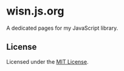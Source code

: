 # wisn.js.org

A dedicated pages for my JavaScript library.

## License

Licensed under the [MIT License](LICENSE).


